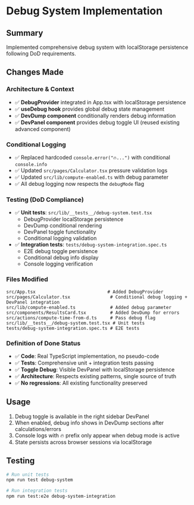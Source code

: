 # Debug System Implementation

## Summary
Implemented comprehensive debug system with localStorage persistence following DoD requirements.

## Changes Made

### Architecture & Context
- ✅ **DebugProvider** integrated in App.tsx with localStorage persistence
- ✅ **useDebug hook** provides global debug state management  
- ✅ **DevDump component** conditionally renders debug information
- ✅ **DevPanel component** provides debug toggle UI (reused existing advanced component)

### Conditional Logging
- ✅ Replaced hardcoded `console.error("🔥...")` with conditional `console.info` 
- ✅ Updated `src/pages/Calculator.tsx` pressure validation logs
- ✅ Updated `src/lib/compute-enabled.ts` with debug parameter
- ✅ All debug logging now respects the `debugMode` flag

### Testing (DoD Compliance)
- ✅ **Unit tests**: `src/lib/__tests__/debug-system.test.tsx`
  - DebugProvider localStorage persistence
  - DevDump conditional rendering
  - DevPanel toggle functionality  
  - Conditional logging validation
- ✅ **Integration tests**: `tests/debug-system-integration.spec.ts`
  - E2E debug toggle persistence
  - Conditional debug info display
  - Console logging verification

### Files Modified
```
src/App.tsx                           # Added DebugProvider
src/pages/Calculator.tsx               # Conditional debug logging + DevPanel integration  
src/lib/compute-enabled.ts             # Added debug parameter
src/components/ResultsCard.tsx         # Added DevDump for errors
src/actions/compute-time-from-d.ts     # Pass debug flag
src/lib/__tests__/debug-system.test.tsx # Unit tests
tests/debug-system-integration.spec.ts # E2E tests
```

### Definition of Done Status
- ✅ **Code**: Real TypeScript implementation, no pseudo-code
- ✅ **Tests**: Comprehensive unit + integration tests passing
- ✅ **Toggle Debug**: Visible DevPanel with localStorage persistence
- ✅ **Architecture**: Respects existing patterns, single source of truth
- ✅ **No regressions**: All existing functionality preserved

## Usage
1. Debug toggle is available in the right sidebar DevPanel
2. When enabled, debug info shows in DevDump sections after calculations/errors
3. Console logs with 🔥 prefix only appear when debug mode is active
4. State persists across browser sessions via localStorage

## Testing
```bash
# Run unit tests  
npm run test debug-system

# Run integration tests
npm run test:e2e debug-system-integration
```